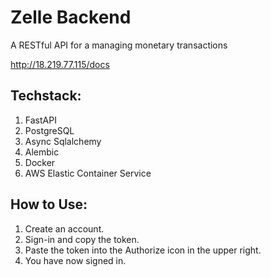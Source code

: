 # Zelle Backend

A RESTful API for a managing monetary transactions

<http://18.219.77.115/docs>

## Techstack:

1. FastAPI
3. PostgreSQL
4. Async Sqlalchemy
5. Alembic
6. Docker
7. AWS Elastic Container Service

## How to Use:

1. Create an account.
2. Sign-in and copy the token.
3. Paste the token into the Authorize icon in the upper right.
4. You have now signed in.
